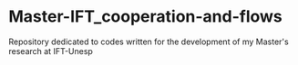# Master-IFT_cooperation-and-flows
Repository dedicated to codes written for the development of my Master's research at IFT-Unesp

